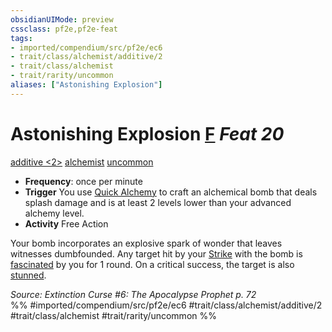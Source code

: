 ```yaml
---
obsidianUIMode: preview
cssclass: pf2e,pf2e-feat
tags:
- imported/compendium/src/pf2e/ec6
- trait/class/alchemist/additive/2
- trait/class/alchemist
- trait/rarity/uncommon
aliases: ["Astonishing Explosion"]
---
```

# Astonishing Explosion  [F](chapter-9-playing-the-game.md#Actions "Free Action") *Feat 20*  
[additive <2>](additive.md)  [alchemist](rules/traits/alchemist.md)  [uncommon](uncommon.md)  

- **Frequency**: once per minute
- **Trigger** You use [Quick Alchemy](rules/actions/quick-alchemy.md) to craft an alchemical bomb that deals splash damage and is at least 2 levels lower than your advanced alchemy level.
- **Activity** Free Action

Your bomb incorporates an explosive spark of wonder that leaves witnesses dumbfounded. Any target hit by your [Strike](strike.md) with the bomb is [fascinated](conditions.md#Fascinated) by you for 1 round. On a critical success, the target is also [stunned](conditions.md#Stunned).

*Source: Extinction Curse #6: The Apocalypse Prophet p. 72*  
%% #imported/compendium/src/pf2e/ec6 #trait/class/alchemist/additive/2 #trait/class/alchemist #trait/rarity/uncommon %%